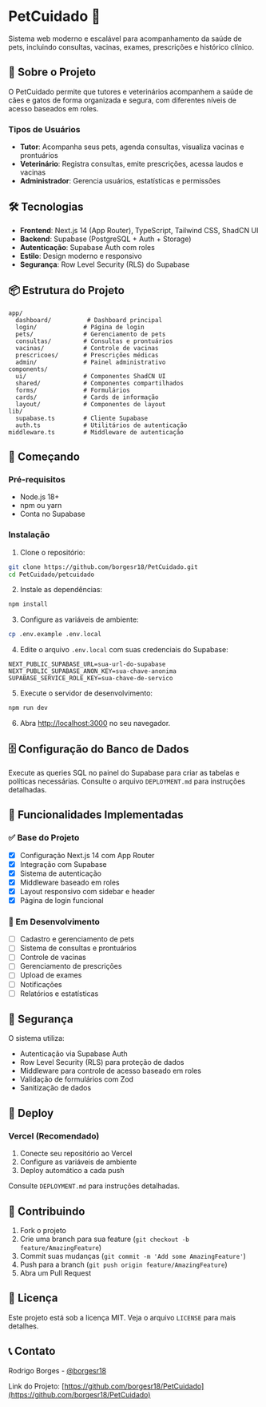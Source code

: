 # PetCuidado 🐾

Sistema web moderno e escalável para acompanhamento da saúde de pets, incluindo consultas, vacinas, exames, prescrições e histórico clínico.

## 🎯 Sobre o Projeto

O PetCuidado permite que tutores e veterinários acompanhem a saúde de cães e gatos de forma organizada e segura, com diferentes níveis de acesso baseados em roles.

### Tipos de Usuários
- **Tutor**: Acompanha seus pets, agenda consultas, visualiza vacinas e prontuários
- **Veterinário**: Registra consultas, emite prescrições, acessa laudos e vacinas
- **Administrador**: Gerencia usuários, estatísticas e permissões

## 🛠️ Tecnologias

- **Frontend**: Next.js 14 (App Router), TypeScript, Tailwind CSS, ShadCN UI
- **Backend**: Supabase (PostgreSQL + Auth + Storage)
- **Autenticação**: Supabase Auth com roles
- **Estilo**: Design moderno e responsivo
- **Segurança**: Row Level Security (RLS) do Supabase

## 📦 Estrutura do Projeto

```
app/
  dashboard/          # Dashboard principal
  login/             # Página de login
  pets/              # Gerenciamento de pets
  consultas/         # Consultas e prontuários
  vacinas/           # Controle de vacinas
  prescricoes/       # Prescrições médicas
  admin/             # Painel administrativo
components/
  ui/                # Componentes ShadCN UI
  shared/            # Componentes compartilhados
  forms/             # Formulários
  cards/             # Cards de informação
  layout/            # Componentes de layout
lib/
  supabase.ts        # Cliente Supabase
  auth.ts            # Utilitários de autenticação
middleware.ts        # Middleware de autenticação
```

## 🚀 Começando

### Pré-requisitos
- Node.js 18+ 
- npm ou yarn
- Conta no Supabase

### Instalação

1. Clone o repositório:
```bash
git clone https://github.com/borgesr18/PetCuidado.git
cd PetCuidado/petcuidado
```

2. Instale as dependências:
```bash
npm install
```

3. Configure as variáveis de ambiente:
```bash
cp .env.example .env.local
```

4. Edite o arquivo `.env.local` com suas credenciais do Supabase:
```env
NEXT_PUBLIC_SUPABASE_URL=sua-url-do-supabase
NEXT_PUBLIC_SUPABASE_ANON_KEY=sua-chave-anonima
SUPABASE_SERVICE_ROLE_KEY=sua-chave-de-servico
```

5. Execute o servidor de desenvolvimento:
```bash
npm run dev
```

6. Abra [http://localhost:3000](http://localhost:3000) no seu navegador.

## 🗄️ Configuração do Banco de Dados

Execute as queries SQL no painel do Supabase para criar as tabelas e políticas necessárias. Consulte o arquivo `DEPLOYMENT.md` para instruções detalhadas.

## 📱 Funcionalidades Implementadas

### ✅ Base do Projeto
- [x] Configuração Next.js 14 com App Router
- [x] Integração com Supabase
- [x] Sistema de autenticação
- [x] Middleware baseado em roles
- [x] Layout responsivo com sidebar e header
- [x] Página de login funcional

### 🔄 Em Desenvolvimento
- [ ] Cadastro e gerenciamento de pets
- [ ] Sistema de consultas e prontuários
- [ ] Controle de vacinas
- [ ] Gerenciamento de prescrições
- [ ] Upload de exames
- [ ] Notificações
- [ ] Relatórios e estatísticas

## 🔐 Segurança

O sistema utiliza:
- Autenticação via Supabase Auth
- Row Level Security (RLS) para proteção de dados
- Middleware para controle de acesso baseado em roles
- Validação de formulários com Zod
- Sanitização de dados

## 🚀 Deploy

### Vercel (Recomendado)
1. Conecte seu repositório ao Vercel
2. Configure as variáveis de ambiente
3. Deploy automático a cada push

Consulte `DEPLOYMENT.md` para instruções detalhadas.

## 🤝 Contribuindo

1. Fork o projeto
2. Crie uma branch para sua feature (`git checkout -b feature/AmazingFeature`)
3. Commit suas mudanças (`git commit -m 'Add some AmazingFeature'`)
4. Push para a branch (`git push origin feature/AmazingFeature`)
5. Abra um Pull Request

## 📄 Licença

Este projeto está sob a licença MIT. Veja o arquivo `LICENSE` para mais detalhes.

## 📞 Contato

Rodrigo Borges - [@borgesr18](https://github.com/borgesr18)

Link do Projeto: [https://github.com/borgesr18/PetCuidado](https://github.com/borgesr18/PetCuidado)
